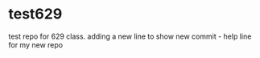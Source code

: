 # test629
test repo for 629 class. 
adding a new line to show new commit - help line for my new repo 
